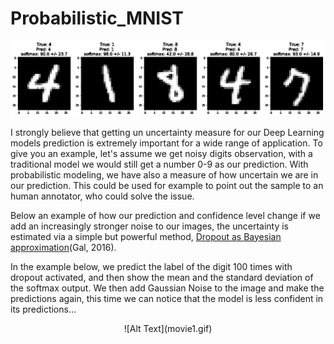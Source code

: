 # Probabilistic_MNIST

![Alt Text](movie.gif)


I strongly believe that getting un uncertainty measure for our Deep Learning models prediction is extremely important for a wide range of application. To give you an example, let's assume we get noisy digits observation, with a traditional model we would still get a number 0-9 as our prediction. With probabilistic modeling, we have also a measure of how uncertain we are in our prediction. This could be used for example to point out the sample to an human annotator, who could solve the issue.

Below an example of how our prediction and confidence level change if we add an increasingly stronger noise to our images, the uncertainty is estimated via a simple but powerful method, [Dropout as Bayesian approximation](https://arxiv.org/pdf/1506.02142.pdf)(Gal, 2016). 

In the example below, we predict the label of the digit 100 times with dropout activated, and then show the mean and the standard deviation of the softmax output. We then add Gaussian Noise to the image and make the predictions again, this time we can notice that the model is less confident in its predictions...

<p align="center">
  ![Alt Text](movie1.gif)
</p>
